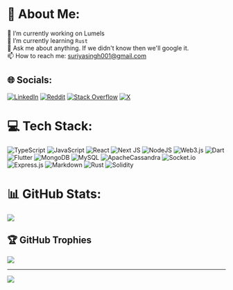 # 💫 About Me:
🔭 I’m currently working on Lumels<br> 🌱 I’m currently learning `Rust` <br> 💬 Ask me about anything. If we didn't know then we'll google it.<br> 📫 How to reach me: suriyasingh001@gmail.com


## 🌐 Socials:
[![LinkedIn](https://img.shields.io/badge/LinkedIn-%230077B5.svg?logo=linkedin&logoColor=white)](https://linkedin.com/in/suriya-sampath-195ba3100/) [![Reddit](https://img.shields.io/badge/Reddit-%23FF4500.svg?logo=Reddit&logoColor=white)](https://www.reddit.com/user/Fine_Issue_9048/) [![Stack Overflow](https://img.shields.io/badge/-Stackoverflow-FE7A16?logo=stack-overflow&logoColor=white)](https://stackoverflow.com/users/8882491) [![X](https://img.shields.io/badge/X-black.svg?logo=X&logoColor=white)](https://x.com/@suriyasingh001) 

# 💻 Tech Stack:
![TypeScript](https://img.shields.io/badge/typescript-%23323330.svg?style=for-the-badge&logo=typescript) ![JavaScript](https://img.shields.io/badge/javascript-%23323330.svg?style=for-the-badge&logo=javascript&logoColor=%23F7DF1E) ![React](https://img.shields.io/badge/react-%2320232a.svg?style=for-the-badge&logo=react&logoColor=%2361DAFB) ![Next JS](https://img.shields.io/badge/Next-black?style=for-the-badge&logo=next.js&logoColor=white) ![NodeJS](https://img.shields.io/badge/node.js-6DA55F?style=for-the-badge&logo=node.js&logoColor=white) ![Web3.js](https://img.shields.io/badge/web3.js-F16822?style=for-the-badge&logo=web3.js&logoColor=white) ![Dart](https://img.shields.io/badge/dart-%230175C2.svg?style=for-the-badge&logo=dart&logoColor=white) ![Flutter](https://img.shields.io/badge/Flutter-%2302569B.svg?style=for-the-badge&logo=Flutter&logoColor=white) ![MongoDB](https://img.shields.io/badge/MongoDB-%234ea94b.svg?style=for-the-badge&logo=mongodb&logoColor=white) ![MySQL](https://img.shields.io/badge/mysql-4479A1.svg?style=for-the-badge&logo=mysql&logoColor=white) ![ApacheCassandra](https://img.shields.io/badge/cassandra-%231287B1.svg?style=for-the-badge&logo=apache-cassandra&logoColor=white) ![Socket.io](https://img.shields.io/badge/Socket.io-black?style=for-the-badge&logo=socket.io&badgeColor=010101) ![Express.js](https://img.shields.io/badge/express.js-%23404d59.svg?style=for-the-badge&logo=express&logoColor=%2361DAFB) ![Markdown](https://img.shields.io/badge/markdown-%23000000.svg?style=for-the-badge&logo=markdown&logoColor=white) ![Rust](https://img.shields.io/badge/rust-%23000000.svg?style=for-the-badge&logo=rust&logoColor=white) ![Solidity](https://img.shields.io/badge/Solidity-%23363636.svg?style=for-the-badge&logo=solidity&logoColor=white)
# 📊 GitHub Stats:
![](https://github-readme-stats.vercel.app/api?username=ssuriyayuvan&theme=dark&hide_border=false&include_all_commits=true&count_private=false)<br/>

## 🏆 GitHub Trophies
![](https://github-profile-trophy.vercel.app/?username=ssuriyayuvan&theme=radical&no-frame=false&no-bg=true&margin-w=4)

---
[![](https://visitcount.itsvg.in/api?id=ssuriyayuvan&icon=0&color=0)](https://visitcount.itsvg.in)

<!-- Proudly created with GPRM ( https://gprm.itsvg.in ) -->
